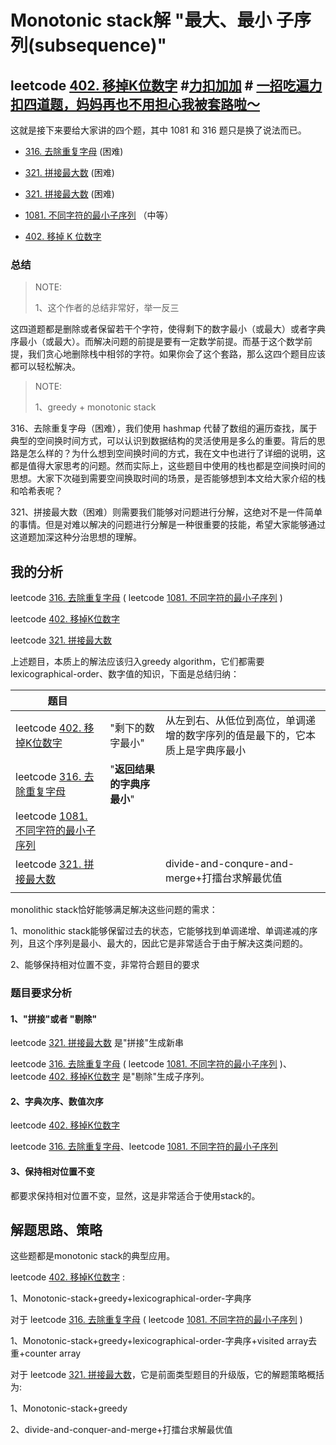 # Monotonic stack解 "最大、最小 子序列(subsequence)"

## leetcode [402. 移掉K位数字](https://leetcode-cn.com/problems/remove-k-digits/) #[力扣加加](https://leetcode-cn.com/u/fe-lucifer/) # [一招吃遍力扣四道题，妈妈再也不用担心我被套路啦～](https://leetcode-cn.com/problems/remove-k-digits/solution/yi-zhao-chi-bian-li-kou-si-dao-ti-ma-ma-zai-ye-b-5/) 

这就是接下来要给大家讲的四个题，其中 1081 和 316 题只是换了说法而已。

- [316. 去除重复字母](https://leetcode-cn.com/problems/remove-duplicate-letters/) (困难)
- [321. 拼接最大数](https://leetcode-cn.com/problems/create-maximum-number/) (困难)
- [321. 拼接最大数](https://leetcode-cn.com/problems/create-maximum-number/) (困难)
- [1081. 不同字符的最小子序列](https://leetcode-cn.com/problems/smallest-subsequence-of-distinct-characters/) （中等）

- [402. 移掉 K 位数字](https://leetcode-cn.com/problems/remove-k-digits/)



### 总结

> NOTE: 
>
> 1、这个作者的总结非常好，举一反三

这四道题都是删除或者保留若干个字符，使得剩下的数字最小（或最大）或者字典序最小（或最大）。而解决问题的前提是要有一定数学前提。而基于这个数学前提，我们贪心地删除栈中相邻的字符。如果你会了这个套路，那么这四个题目应该都可以轻松解决。

> NOTE: 
>
> 1、greedy + monotonic stack

316、去除重复字母（困难），我们使用 hashmap 代替了数组的遍历查找，属于典型的空间换时间方式，可以认识到数据结构的灵活使用是多么的重要。背后的思路是怎么样的？为什么想到空间换时间的方式，我在文中也进行了详细的说明，这都是值得大家思考的问题。然而实际上，这些题目中使用的栈也都是空间换时间的思想。大家下次碰到需要空间换取时间的场景，是否能够想到本文给大家介绍的栈和哈希表呢？

321、拼接最大数（困难）则需要我们能够对问题进行分解，这绝对不是一件简单的事情。但是对难以解决的问题进行分解是一种很重要的技能，希望大家能够通过这道题加深这种分治思想的理解。 



## 我的分析



leetcode [316. 去除重复字母](https://leetcode-cn.com/problems/remove-duplicate-letters/) ( leetcode  [1081. 不同字符的最小子序列](https://leetcode-cn.com/problems/smallest-subsequence-of-distinct-characters/) )

leetcode [402. 移掉K位数字](https://leetcode-cn.com/problems/remove-k-digits/) 

leetcode [321. 拼接最大数](https://leetcode-cn.com/problems/create-maximum-number/)

上述题目，本质上的解法应该归入greedy algorithm，它们都需要lexicographical-order、数字值的知识，下面是总结归纳：

| 题目                                                         |                            |                                                              |
| ------------------------------------------------------------ | -------------------------- | ------------------------------------------------------------ |
| leetcode [402. 移掉K位数字](https://leetcode-cn.com/problems/remove-k-digits/) | "剩下的数字最小"           | 从左到右、从低位到高位，单调递增的数字序列的值是最下的，它本质上是字典序最小 |
| leetcode [316. 去除重复字母](https://leetcode-cn.com/problems/remove-duplicate-letters/) | "**返回结果的字典序最小**" |                                                              |
| leetcode  [1081. 不同字符的最小子序列](https://leetcode-cn.com/problems/smallest-subsequence-of-distinct-characters/) |                            |                                                              |
| leetcode [321. 拼接最大数](https://leetcode-cn.com/problems/create-maximum-number/) |                            | divide-and-conqure-and-merge+打擂台求解最优值                |
|                                                              |                            |                                                              |

monolithic stack恰好能够满足解决这些问题的需求：

1、monolithic stack能够保留过去的状态，它能够找到单调递增、单调递减的序列，且这个序列是最小、最大的，因此它是非常适合于由于解决这类问题的。

2、能够保持相对位置不变，非常符合题目的要求

### 题目要求分析

#### 1、"拼接"或者 "剔除"

leetcode [321. 拼接最大数](https://leetcode-cn.com/problems/create-maximum-number/) 是"拼接"生成新串

leetcode [316. 去除重复字母](https://leetcode-cn.com/problems/remove-duplicate-letters/) ( leetcode  [1081. 不同字符的最小子序列](https://leetcode-cn.com/problems/smallest-subsequence-of-distinct-characters/) )、leetcode [402. 移掉K位数字](https://leetcode-cn.com/problems/remove-k-digits/) 是"剔除"生成子序列。

#### 2、字典次序、数值次序

leetcode [402. 移掉K位数字](https://leetcode-cn.com/problems/remove-k-digits/) 

leetcode [316. 去除重复字母](https://leetcode-cn.com/problems/remove-duplicate-letters/)、leetcode  [1081. 不同字符的最小子序列](https://leetcode-cn.com/problems/smallest-subsequence-of-distinct-characters/) 



#### 3、保持相对位置不变

都要求保持相对位置不变，显然，这是非常适合于使用stack的。



## 解题思路、策略

这些题都是monotonic stack的典型应用。

leetcode [402. 移掉K位数字](https://leetcode-cn.com/problems/remove-k-digits/) : 

1、Monotonic-stack+greedy+lexicographical-order-字典序

对于 leetcode [316. 去除重复字母](https://leetcode-cn.com/problems/remove-duplicate-letters/) ( leetcode  [1081. 不同字符的最小子序列](https://leetcode-cn.com/problems/smallest-subsequence-of-distinct-characters/) )

1、Monotonic-stack+greedy+lexicographical-order-字典序+visited array去重+counter array

对于 leetcode [321. 拼接最大数](https://leetcode-cn.com/problems/create-maximum-number/)，它是前面类型题目的升级版，它的解题策略概括为:

1、Monotonic-stack+greedy

2、divide-and-conquer-and-merge+打擂台求解最优值
